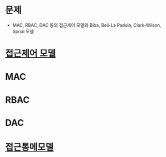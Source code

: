 # 문제
* MAC, RBAC, DAC 등의 접근제어 모델와 Biba, Bell-La Padula, Clark-Wilson, Sprial 모델

# [접근제어 모델](https://pracon.tistory.com/m/119)
# MAC

# RBAC

# DAC


# [접근통메모델](https://m.blog.naver.com/sdug12051205/221575582613)
